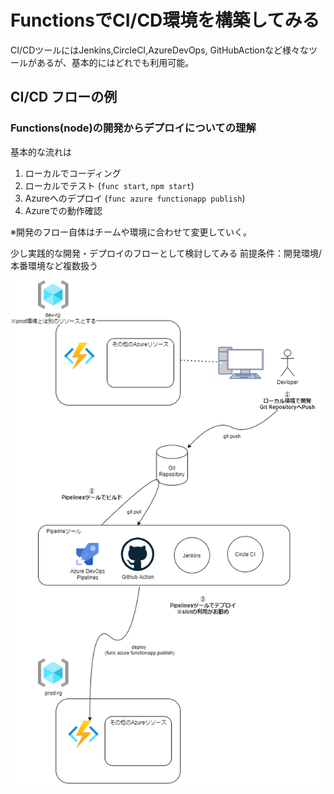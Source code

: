 # FunctionsでCI/CD環境を構築してみる

CI/CDツールにはJenkins,CircleCI,AzureDevOps, GitHubActionなど様々なツールがあるが、基本的にはどれでも利用可能。

## CI/CD フローの例

### Functions(node)の開発からデプロイについての理解
基本的な流れは
1. ローカルでコーディング
2. ローカルでテスト (`func start`, `npm start`)
3. Azureへのデプロイ (`func azure functionapp publish`)
4. Azureでの動作確認

※開発のフロー自体はチームや環境に合わせて変更していく。

少し実践的な開発・デプロイのフローとして検討してみる
前提条件：開発環境/本番環境など複数扱う

![Functions+CICD](./Functions-CICD.png) 


